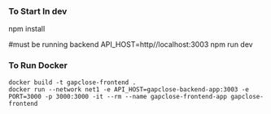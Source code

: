 ### To Start In dev

npm install

#must be running backend
API_HOST=http//localhost:3003 npm run dev


### To Run Docker

    docker build -t gapclose-frontend .
    docker run --network net1 -e API_HOST=gapclose-backend-app:3003 -e PORT=3000 -p 3000:3000 -it --rm --name gapclose-frontend-app gapclose-frontend